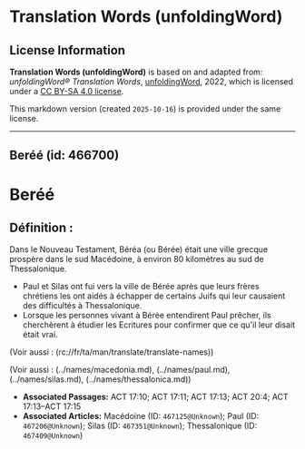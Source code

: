 # Translation Words (unfoldingWord)

## License Information

**Translation Words (unfoldingWord)** is based on and adapted from: _unfoldingWord® Translation Words_, [unfoldingWord](https://unfoldingword.org/utw), 2022, which is licensed under a [CC BY-SA 4.0 license](https://creativecommons.org/licenses/by-sa/4.0/legalcode.en).

This markdown version (created `2025-10-16`) is provided under the same license.



--------------------------------

## Beréé (id: 466700)

Beréé
=====

Définition :
------------

Dans le Nouveau Testament, Béréa (ou Bérée) était une ville grecque prospère dans le sud Macédoine, à environ 80 kilomètres au sud de Thessalonique.

* Paul et Silas ont fui vers la ville de Bérée après que leurs frères chrétiens les ont aidés à échapper de certains Juifs qui leur causaient des difficultés à Thessalonique.
* Lorsque les personnes vivant à Bérée entendirent Paul prêcher, ils cherchèrent à étudier les Ecritures pour confirmer que ce qu'il leur disait était vrai.

(Voir aussi : (rc://fr/ta/man/translate/translate\-names))

(Voir aussi : (../names/macedonia.md), (../names/paul.md), (../names/silas.md), (../names/thessalonica.md))

* **Associated Passages:** ACT 17:10; ACT 17:11; ACT 17:13; ACT 20:4; ACT 17:13–ACT 17:15
* **Associated Articles:** Macédoine (ID: `467125@Unknown`); Paul (ID: `467206@Unknown`); Silas (ID: `467351@Unknown`); Thessalonique (ID: `467409@Unknown`)

